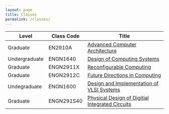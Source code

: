 ```yaml
---
layout: page
title: Classes
permalink: /classes/
---
```


| Level  | Class Code | Title
| ------------- | ------------- | -------------
| Graduate  | EN2910A  | [Advanced Computer Architecture](/classes/EN2910AF15) 
| Undergraduate  | ENGN1640  | [Design of Computing Systems](/classes/EN164S19) 
| Graduate | ENGN2911X | [Reconfigurable Computing](/classes/EN2911XF14) 
| Graduate | ENGN2912C | [Future Directions in Computing](/classes/EN2912C) 
|Undegraduate | ENGN1600 | [Design and Implementation of VLSI Systems](/classes/EN1600S08) 
|Graduate | ENGN291S40 | [Physical Design of Digitial Integrated Circuits](/classes/EN0291S40F06) 





